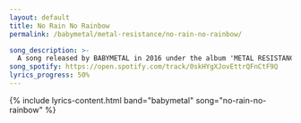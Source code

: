 ```yaml
---
layout: default
title: No Rain No Rainbow
permalink: /babymetal/metal-resistance/no-rain-no-rainbow/

song_description: >-
  A song released by BABYMETAL in 2016 under the album 'METAL RESISTANCE'.
song_spotify: https://open.spotify.com/track/0skHYgXJovEttrQFnCtF9Q
lyrics_progress: 50%
---
```


{% include lyrics-content.html band="babymetal" song="no-rain-no-rainbow" %}